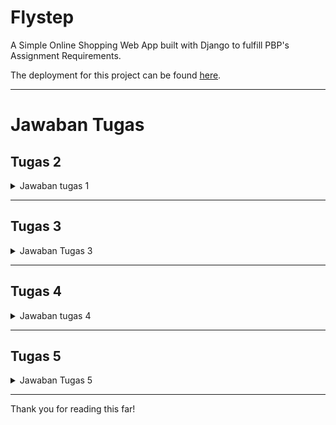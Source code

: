 # Flystep
A Simple Online Shopping Web App built with Django to fulfill PBP's Assignment Requirements.

The deployment for this project can be found [here](https://vincent-valentino-flystep.pbp.cs.ui.ac.id).

---

# Jawaban Tugas

## Tugas 2

<details>
<summary>Jawaban tugas 1</summary>

### 1. Cara penyelesaian checklist
- Menentukan tema kecil, akhirnya menetapkan tema kecil pada pakaian dan sepatu dalam olahraga.
- Membuat sebuah directory baru, disini saya beri nama flystep, sama dengan nama project yang digunakan.
- Inisialisasi git di root project ini
- Inisialisasi virtual env menggunakan venv (di root project ini juga)
- Copy .gitignore dan requirements.txt dari project tutorial, karena isi kedua file ini seharusnya serupa, dan tidak terlalu penting (untuk pembelajaran).
- Membaca beberapa docs dari UI library yang menyediakan CDN untuk penggunaan langsung, memutuskan untuk memilih daisyui karena mudah.
- Start django project, pada root directory project ini, dengan nama yang sama dengan nama directory project ini.
- Start django app, dengan nama main sesuai keperluan soal dan konvensi.
- Menambahkan sebuah model sesuai keperluan soal ditambahkan stok, created, dan updated at (sering digunakan, ini utk future proof)
- Membuat sebuah template baru di dalam aplikasi main dan mencoba menggunakannya melalui penambahan fungsi render_main pada views.py dan inklusi path tersebut pada main.urls, dan registrasi pada flystep.urls.
- Register model pada main.admin, namun tidak berhasil, menemukan referensi dari stackoverflow, mengganti `admin.register(Product)` menjadi `admin.site.register(Product)`.
- Menambahkan produk melalui django admin (pada sqlite).
- Menambahkan context pada fungsi render_main dan menambahkan penggunaannya pada template main.html.
- Mengubah theme yang digunakan pada template main.html
- Menambahkan beberapa product melalui `python manage.py shell` di PWS.
- Walaupun app benar, sadar kesalahan pengerjaan jawaban tugas di readme ini (Harusnya ganjil 2026, malah kerjain ganjil 2025)
  ![Absolute Cinema](https://encrypted-tbn0.gstatic.com/images?q=tbn:ANd9GcR4q50jB9MY5kkcSh7NUSn1tb8P0Te86aRU5A&s)
- Revisi Jawaban dalam Readme ini

### 2. Bagan lifecycle request dalam Django

![Bagan Lifecycle Request dalam Django](./assets/tugas1/bagan-soal2.png)

Django menganut arsitektur MTV (Model Template View). Intinya suatu request akan diroute oleh file `urls.py` ke view yang sesuai, kemudian view tersebut dapat melakukan CRUD (Create Read Update Delete) (opsional) melalui model, dan dapat mengambil template yang diperlukan dan mempopulasinya sesuai dengan konteks yang diberikan dan keperluan template (opsional) sehingga menghasilkan suatu http response yang akan diterima oleh user.

### 3. Peran settings.py dalam proyek Django
seperti namanya, [settings.py](./flystep/settings.py) berisi berbagai pengaturan yang bersangkutan dengan aplikasi kita seperti installed apps, middleware, pengaturan behaviour aplikasi (allowed hosts, debug mode, dsb), database, i18n, logging, dan banyak lainnya. Intinya file ini berguna dalam pengaturan perilaku aplikasi secara keseluruhan.

### 4. Cara kerja migrasi Django
Migrasi dalam konteks ini adalah sebuah cara untuk melakukan update kepada schema database kita mengikuti model yang ada. Tentunya setiap kali kita melakukan update pada model kita, migrasi perlu dilakukan untuk sync schema database dan model kita. Dalam Django sendiri untuk melakukan migrasi, kita dapat menjalankan `python manage.py makemigrations` untuk membuat file migrasi yang diperlukan (umumnya dalam bentuk file sql, isinya berbagai macam perintah seperti alter, create, delete, dsb) dan `python manage.py migrate` untuk mengaplikasi migrasi tersebut kepada relational database kita. 

### 5. Alasan penggunaan Django pada PBP
Saya dapat mengemukakan beberapa asumsi untuk hal ini, seperti penggunaan bahasa yang sama, yakni python pada DDP 1, sehingga ketika mahasiswa berhadapan dengan PBP, setidaknya mahasiswa tidak perlu mempelajari bahasanya lagi dari awal, namun hanya perlu mempelajari toolsnya. Selain itu, opsi lain seperti laravel, dan php yang digunakan sebelumnya ditinggalkan berdasarkan konsiderasi tren pasar dan alasan keamanan. Namun menurut saya, terdapat banyak javascript framework yang lebih suitable untuk pbp dengan alasan teknologi yang lebih modern dan tren pasar yang semakin meningkat, seperti Nextjs, SvelteKit, Astro.

### 6. Feedback untuk asisten dosen tutorial sebelumnya
Sudah cukup baik, walaupun secara online, asisten dosen selalu tersedia di voice channel di discord dan sangat mudah mendapatkan bantuan apabila diperlukan. Dalam pengerjaan tutorial sebenarnya terlalu banyak yang diberikan kepada mahasiswa, sehingga kami seperti tinggal melakukan copy and paste terhadap dokumennya mengingat constraint waktu. Namun setelah dibaca kembali, saya rasa website pbp ini sangat informatif dan sangat dapat digunakan terutama dalam pembelajaran ulang.

</details>



---



## Tugas 3


<details>
<summary>Jawaban Tugas 3</summary>

### 1. Keperluan Data Delivery Dalam Implementasi Sebuah Platform
Suatu aplikasi memerlukan data delivery sebagai penyokong fungsionalitas tambahan, tanpa data delivery, suatu website hanya bisa menampilkan static page. Data delivery sangat diperlukan untuk melakukan CRUD pada aplikasi secara langsung, pengeksposan REST API untuk konsumsi eksternal dan lain-lain.

### 2. XML vs JSON sebagai response API
Dari opini dan pengetahuan saya secara pribadi, JSON dan XML cukup setara dalam pengiriman data, namun secara kecepatan dan densitas data JSON menang jauh dibandingkan XML. Untuk sebuah objek dalam representasi XML, dibutuhkan 2 kali panjang setiap nama key karena membutuhkan opening dan closing tag untuk setiap atribut, sedangkan untuk json sendiri, hanya diperlukan key value pair dalam bentuk yang mirip dengan javascript object(javascript object notation). Secara kecepatan, JSON lebih cepat dibanding XML karena struktur yang didukung lebih sederhana, namun dapat memenuhi mayoritas kebutuhan developer, selain itu JSON juga sebenarnya sangat mirip dengan JS, sehingga membuat para developer lebih familiar. Maka menurut saya, JSON lebih unggul.

### 3. Fungsi form.is_valid() dalam Django
Fungsi dari method is_valid sama seperti namanya, mengecek apakah sebuah form valid, jika input yang diberikan (umumnya dengan `Form(request.POST or None)`) merupakan data yang valid untuk form terkait. Selain itu, method ini juga melakukan validasi terhadap masukkan-masukkan yang ada untuk setiap kolom data yang muncul pada form tersebut dan akan mengembalikan error-error pada data tersebut jika ada (seperti validasi input yang harusnya angka, tanggal, radio button, dsb).

### 4. Kegunaan CSRF_TOKEN pada form di Django
Sesuai dengan kepanjangan CSRF yakni _cross site request forgery_, token ini ada untuk menghentikan penyerangan pada website kita dari website lain, yakni ketika website asing membuat sebuah post request ke website kita, jika seseorang masih logged in di website kita, maka tanpa csrf token, request jahat dari website asing tersebut dapat masuk ke website kita dan melakukan aksi sebagai user tersebut.

### 5. Cara Implementasi Checklist untuk Tugas 2
- Melakukan `git reset --hard` dan menghapus file2 yang dibuat pada demo
- Mengorganisir file asset dalam repo tugas ini untuk mengakomodir tugas-tugas berikutnya
- Menambahkan view untuk api xml dan json
- Menambahkan routing untuk view-view yang baru dibuat
- Menambahkan view dan route untuk pembuatan produk
- Menambahkan form untuk produk
- Menambahkan template `create_product.html`
- Menambahkan view, routing, serta template `details.html`
- Melakukan dokumentasi pemanggilan API pada route xml dan json


### 6. Feedback
-

### 7. Dokumentasi pemanggilan API XML dan JSON
![dokumentasi xml all](./assets/tugas2/postman-xml-all.png)
![dokumentasi xml single](./assets/tugas2/postman-xml-single.png)
![dokumentasi json all](./assets/tugas2/postman-json-all.png)
![dokumentasi json single](./assets/tugas2/postman-json-single.png)


</details>


---

## Tugas 4
<details>
<summary>Jawaban tugas 4</summary>

### 1. Django Authentication form beserta plus minusnya
Sebuah form built-in milik django untuk melakukan otentikasi terhadap user. Dengan adanya form ini, kita dapat dengan mudah membuat sebuah form baru, dengan `{{form.as_table}}` atau sebagainya. Form ini sepaket dengan model user dan registration form yang dimiliki django (berasal dari django.contrib.auth), semua ini membantu memudahkan pengembangan aplikasi, tetapi sangat mengorbankan fleksibilitas (seperti untuk menambahkan field dan mengubah UI).


### 2. Otentikasi vs Otorisasi
Otentikasi contohnya adalah seorang user login, berarti mencakup tentang proses verifikasi siapa user itu
Otoriasasi contohnya melalui decorator login_required, memastikan apakah seorang user memiliki izin yang cukup.

Adapun Django memberikan module `django.contrib.auth` untuk memudahkan kita. Otentikasi dapat dilakukan dengan menggunakan `AuthenticationForm` dan `UserCreationForm`, sedangkan otorisasi dapat digunakan dengan decorator seperti `login_required` maupun `permission_required(NAMA_PERMISSION)`.


### 3. Session vs Cookie dalam penyimpanan state
Data dalam session adalah data yang disimpan di dalam server dimana kita memiliki sessionIdnya, dan data dalam cookie adalah data yang ada dalam komputer kita dan dikirimkan setiap request menuju server. Umumnya session digunakan untuk data-data yang lebih sensitif dan cookie digunakan untuk data yang kurang sensitif, karena lebih rentan terkena serangan. 


### 4. Keamanan Cookies
Tidak aman tanpa pengaturan yang tepat, rentan terhadap XSS, CSRF, dkk. Django menyediakan beberapa pengaturan dalam `settings.py` untuk menghindari serangan-serangan ini, antara lain `SESSION_COOKIE_SECURE` dan `CSRF_COOKIE_SECURE`.


### 5. Checklist
- Memperbaiki error2 yang ada sebelumnya
- Membuat foreign relation ke user dari model product
- Membuat migrasi yang diperlukan dan melakukan migrasi
- Membuat view register, login, dan logout sambil membuat template yang diperlukan dari template2 sebelumnya
- Menambahkan cookie ketika login dan menghilangkannya ketika logout
- Menambahkan decorator login_required ke endpoint main dan create product.
- Menambahkan informasi tentang user di create product dan menambahkan informasi last login di main page.
- Menambahkan dummy product dan dummy user

</details>


---


## Tugas 5

<details>
<summary>Jawaban Tugas 5</summary>

### 1. Urutan Prioritas CSS Selector
Ditentukan dengan konsiderasi spesifisitas dan urutan kode ketika terjadi tie. Dari spesifisitas tertinggi hingga terendah: Inline css, ID selector, Class/pseudo-class/attribute selector, dan tag selector.
Adapun suatu keyword lain dalam CSS yang dapat digunakan untuk meningkatkan prioritas suatu properti dalam sebuah selector, yakni `!important`, ini akan mengalahkan spesifisitas yang lain, namun jika terjadi tie, akan tetap dilakukan tie breaker dengan memerhatikan urutan (yang terakhir yang digunakan).


### 2. Pentingnya Responsive Design
Responsive design memudahkan pengguna mengakses website kita dalam berbagai form factor, kita juga tidak perlu membuat 2 aplikasi yang sepenuhnya berbeda untuk berbagai device, hanya perlu satu website yang responsif. Website yang responsive juga meningkatkan UX dan juga SEO. Contoh web yang telah menerapkan ini misalnya Instagram dan Tokopedia, contoh web yang masih belum menerapkannya misalnya SiakNG, perbedaan terbesarnya adalah pengalaman pengunaan pada mobile device, web seperti SiakNG harus di zoom dan banyak digerakan, karena dibuat bukan untuk pengguna mobile.


### 3. Margin, Border, dan Padding
![Box Model Image](./assets/tugas5/box-model.png)
Sesuai gambar diatas, Margin, Border dan Padding menyusun sesuatu yang dinamakan Box Model. Margin merupakan ruang di luar elemen, border merupakan ruang tepat pada pembatas elemen, dan padding merupakan ruang di dalam elemen, di antara konten dan border.

### 4. Flex dan Grid
Flexbox sangat baik dalam menata elemen yang ingin disusun dalam 1 dimensi, seperti menjadi sebuah barisan maupun kolom, flexbox memberikan kemampuan bagi direct childrennya untuk melakukan resizing dan repositioning seperlunya, contoh penggunaannya adalah navbar. Sedangkan Grid sangat baik dalam menata elemen dalam struktur 2 dimensi, seperti galeri, bento-style, dsb yang lebih teratur. 


### 5. Checklist
- Instalasi whitenoise dan setup static folder
- Membuat view baru untuk page edit dan delete
- Menambahkan property untuk model product, agar formatting harga menjadi lebih sederhana.
- Mengembangkan tampilan dan mencari stock image yang sesuai untuk aplikasi.

</details>


---



Thank you for reading this far!




